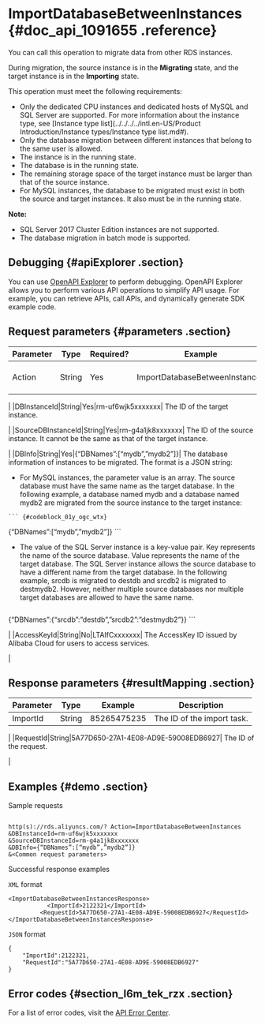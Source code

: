 # ImportDatabaseBetweenInstances {#doc_api_1091655 .reference}

You can call this operation to migrate data from other RDS instances.

During migration, the source instance is in the **Migrating** state, and the target instance is in the **Importing** state.

This operation must meet the following requirements:

-   Only the dedicated CPU instances and dedicated hosts of MySQL and SQL Server are supported. For more information about the instance type, see [Instance type list](../../../../intl.en-US/Product Introduction/Instance types/Instance type list.md#).
-   Only the database migration between different instances that belong to the same user is allowed.
-   The instance is in the running state.
-   The database is in the running state.
-   The remaining storage space of the target instance must be larger than that of the source instance.
-   For MySQL instances, the database to be migrated must exist in both the source and target instances. It also must be in the running state.

**Note:** 

-   SQL Server 2017 Cluster Edition instances are not supported.
-   The database migration in batch mode is supported.

## Debugging {#apiExplorer .section}

You can use [OpenAPI Explorer](https://api.aliyun.com/#product=Rds&api=ImportDatabaseBetweenInstances) to perform debugging. OpenAPI Explorer allows you to perform various API operations to simplify API usage. For example, you can retrieve APIs, call APIs, and dynamically generate SDK example code.

## Request parameters {#parameters .section}

|Parameter|Type|Required?|Example|Description|
|---------|----|---------|-------|-----------|
|Action|String|Yes|ImportDatabaseBetweenInstances| The operation that you want to perform. Set this parameter to ImportDatabaseBetweenInstances.

 |
|DBInstanceId|String|Yes|rm-uf6wjk5xxxxxxx| The ID of the target instance.

 |
|SourceDBInstanceId|String|Yes|rm-g4a1jk8xxxxxxx| The ID of the source instance. It cannot be the same as that of the target instance.

 |
|DBInfo|String|Yes|\{“DBNames”:\[“mydb”,”mydb2”\]\}| The database information of instances to be migrated. The format is a JSON string:

 -   For MySQL instances, the parameter value is an array. The source database must have the same name as the target database. In the following example, a database named mydb and a database named mydb2 are migrated from the source instance to the target instance:

    ``` {#codeblock_01y_ogc_wtx}
{“DBNames”:[“mydb”,”mydb2”]}
    ```

-   The value of the SQL Server instance is a key-value pair. Key represents the name of the source database. Value represents the name of the target database. The SQL Server instance allows the source database to have a different name from the target database. In the following example, srcdb is migrated to destdb and srcdb2 is migrated to destmydb2. However, neither multiple source databases nor multiple target databases are allowed to have the same name.

    ``` {#codeblock_6dy_3eh_som}
{“DBNames”:{“srcdb”:”destdb”,”srcdb2”:”destmydb2”}}
    ```


 |
|AccessKeyId|String|No|LTAIfCxxxxxxx| The AccessKey ID issued by Alibaba Cloud for users to access services.

 |

## Response parameters {#resultMapping .section}

|Parameter|Type|Example|Description|
|---------|----|-------|-----------|
|ImportId|String|85265475235| The ID of the import task.

 |
|RequestId|String|5A77D650-27A1-4E08-AD9E-59008EDB6927| The ID of the request.

 |

## Examples {#demo .section}

Sample requests

``` {#request_demo}

http(s)://rds.aliyuncs.com/? Action=ImportDatabaseBetweenInstances
&DBInstanceId=rm-uf6wjk5xxxxxxx 
&SourceDBInstanceId=rm-g4a1jk8xxxxxxx
&DBInfo={“DBNames”:[“mydb”,”mydb2”]}
&<Common request parameters>

```

Successful response examples

`XML` format

``` {#codeblock_j84_o6e_v32}
<ImportDatabaseBetweenInstancesResponse>
           <ImportId>2122321</ImportId>
         <RequestId>5A77D650-27A1-4E08-AD9E-59008EDB6927</RequestId>
</ImportDatabaseBetweenInstancesResponse>
```

`JSON` format

``` {#codeblock_jxp_zm5_cmy}
{
	"ImportId":2122321,
	"RequestId":"5A77D650-27A1-4E08-AD9E-59008EDB6927"
}
```

## Error codes {#section_l6m_tek_rzx .section}

For a list of error codes, visit the [API Error Center](https://error-center.alibabacloud.com/status/product/Rds).


